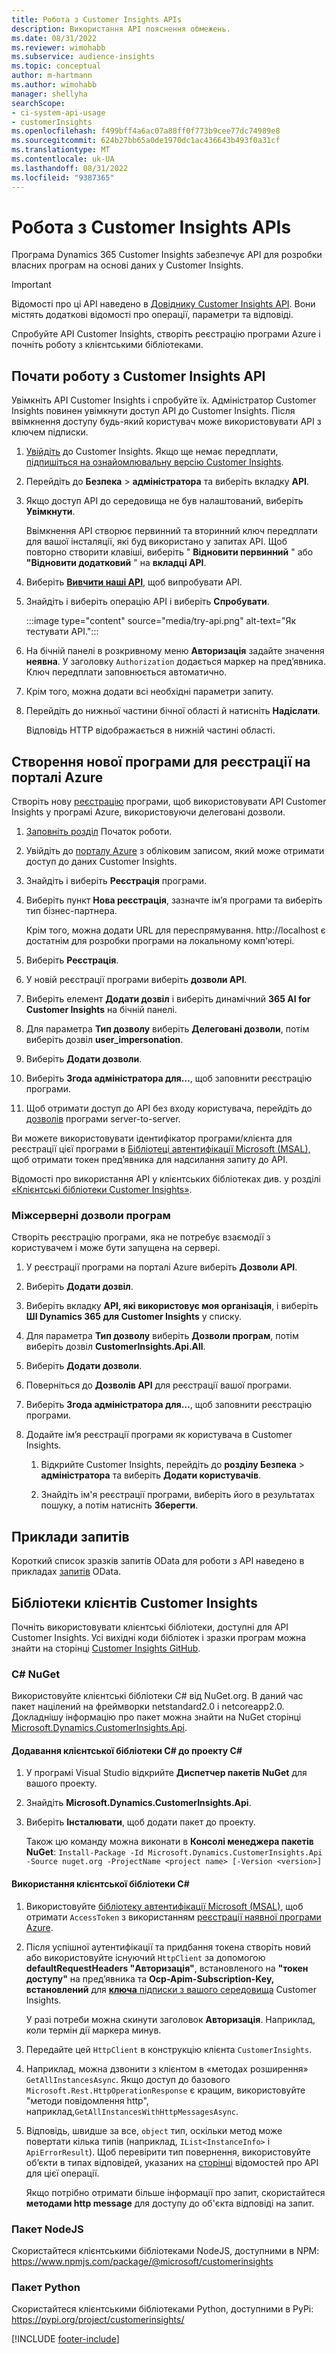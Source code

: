 ```yaml
---
title: Робота з Customer Insights APIs
description: Використання API пояснення обмежень.
ms.date: 08/31/2022
ms.reviewer: wimohabb
ms.subservice: audience-insights
ms.topic: conceptual
author: m-hartmann
ms.author: wimohabb
manager: shellyha
searchScope:
- ci-system-api-usage
- customerInsights
ms.openlocfilehash: f499bff4a6ac07a88ff0f773b9cee77dc74989e8
ms.sourcegitcommit: 624b27bb65a0de1970dc1ac436643b493f0a31cf
ms.translationtype: MT
ms.contentlocale: uk-UA
ms.lasthandoff: 08/31/2022
ms.locfileid: "9387365"
---
```

# <a name="work-with-customer-insights-apis"></a>Робота з Customer Insights APIs

Програма Dynamics 365 Customer Insights забезпечує API для розробки власних програм на основі даних у Customer Insights.

> [!IMPORTANT]
> Відомості про ці API наведено в [Довіднику Customer Insights API](https://developer.ci.ai.dynamics.com/api-details#api=CustomerInsights). Вони містять додаткові відомості про операції, параметри та відповіді.

Спробуйте API Customer Insights, створіть реєстрацію програми Azure і почніть роботу з клієнтськими бібліотеками.

## <a name="get-started-trying-the-customer-insights-apis"></a>Почати роботу з Customer Insights API

Увімкніть API Customer Insights і спробуйте їх. Адміністратор Customer Insights повинен увімкнути доступ API до Customer Insights. Після ввімкнення доступу будь-який користувач може використовувати API з ключем підписки.

1. [Увійдіть](https://home.ci.ai.dynamics.com) до Customer Insights. Якщо ще немає передплати, [підпишіться на ознайомлювальну версію Customer Insights](https://aka.ms/tryci).

1. Перейдіть до **Безпека** > **адміністратора** та виберіть вкладку **API**.

1. Якщо доступ API до середовища не був налаштований, виберіть **Увімкнути**.

   Ввімкнення API створює первинний та вторинний ключ передплати для вашої інсталяції, які буд використано у запитах API. Щоб повторно створити клавіші, виберіть " **Відновити первинний** " або **"Відновити додатковий** " на **вкладці API**.

1. Виберіть [**Вивчити наші API**](https://developer.ci.ai.dynamics.com/api-details#api=CustomerInsights&operation=Get-all-instances), щоб випробувати API.

1. Знайдіть і виберіть операцію API і виберіть **Спробувати**.

   :::image type="content" source="media/try-api.png" alt-text="Як тестувати API.":::

1. На бічній панелі в розкривному меню **Авторизація** задайте значення **неявна**. У заголовку `Authorization` додається маркер на пред’явника. Ключ передплати заповнюється автоматично.
  
1. Крім того, можна додати всі необхідні параметри запиту.

1. Перейдіть до нижньої частини бічної області й натисніть **Надіслати**.

   Відповідь HTTP відображається в нижній частині області.

## <a name="create-a-new-app-registration-in-the-azure-portal"></a>Створення нової програми для реєстрації на порталі Azure

Створіть нову [реєстрацію](/graph/auth-register-app-v2) програми, щоб використовувати API Customer Insights у програмі Azure, використовуючи делеговані дозволи.

1. [Заповніть розділ](#get-started-trying-the-customer-insights-apis) Початок роботи.

1. Увійдіть до [порталу Azure](https://portal.azure.com) з обліковим записом, який може отримати доступ до даних Customer Insights.

1. Знайдіть і виберіть **Реєстрація** програми.

1. Виберіть пункт **Нова реєстрація**, зазначте ім’я програми та виберіть тип бізнес-партнера.

   Крім того, можна додати URL для переспрямування. http://localhost є достатнім для розробки програми на локальному комп'ютері.

1. Виберіть **Реєстрація**.

1. У новій реєстрації програми виберіть **дозволи API**.

1. Виберіть елемент **Додати дозвіл** і виберіть динамічний **365 AI for Customer Insights** на бічній панелі.

1. Для параметра **Тип дозволу** виберіть **Делеговані дозволи**, потім виберіть дозвіл **user_impersonation**.

1. Виберіть **Додати дозволи**.

1. Виберіть **Згода адміністратора для…**, щоб заповнити реєстрацію програми.

1. Щоб отримати доступ до API без входу користувача, перейдіть до [дозволів](#server-to-server-application-permissions) програми server-to-server.

Ви можете використовувати ідентифікатор програми/клієнта для реєстрації цієї програми в [Бібліотеці автентифікації Microsoft (MSAL),](/azure/active-directory/develop/msal-overview) щоб отримати токен пред’явника для надсилання запиту до API.

<!-- :::image type="content" source="media/grant-admin-consent.gif" alt-text="How to grant admin consent."::: -->

Відомості про використання API у клієнтських бібліотеках див. у розділі [«Клієнтські бібліотеки Customer Insights»](#customer-insights-client-libraries).

### <a name="server-to-server-application-permissions"></a>Міжсерверні дозволи програм

Створіть реєстрацію програми, яка не потребує взаємодії з користувачем і може бути запущена на сервері.

1. У реєстрації програми на порталі Azure виберіть **Дозволи API**.

1. Виберіть **Додати дозвіл**.

1. Виберіть вкладку **API, які використовує моя організація**, і виберіть **ШІ Dynamics 365 для Customer Insights** у списку.

1. Для параметра **Тип дозволу** виберіть **Дозволи програм**, потім виберіть дозвіл **CustomerInsights.Api.All**.

1. Виберіть **Додати дозволи**.

1. Поверніться до **Дозволів API** для реєстрації вашої програми.

1. Виберіть **Згода адміністратора для…**, щоб заповнити реєстрацію програми.

   <!--  :::image type="content" source="media/grant-admin-consent.gif" alt-text="How to grant admin consent."::: -->

1. Додайте ім’я реєстрації програми як користувача в Customer Insights.

   1. Відкрийте Customer Insights, перейдіть до **розділу Безпека** > **адміністратора** та виберіть **Додати користувачів**.

   1. Знайдіть ім'я реєстрації програми, виберіть його в результатах пошуку, а потім натисніть **Зберегти**.

## <a name="sample-queries"></a>Приклади запитів

Короткий список зразків запитів OData для роботи з API наведено в прикладах [запитів](odata-examples.md) OData.

## <a name="customer-insights-client-libraries"></a>Бібліотеки клієнтів Customer Insights

Почніть використовувати клієнтські бібліотеки, доступні для API Customer Insights. Усі вихідні коди бібліотек і зразки програм можна знайти на сторінці [Customer Insights GitHub](https://github.com/microsoft/Dynamics365-CustomerInsights-Client-Libraries).

### <a name="c-nuget"></a>C# NuGet

Використовуйте клієнтські бібліотеки C# від NuGet.org. В даний час пакет націлений на фреймворки netstandard2.0 і netcoreapp2.0. Докладнішу інформацію про пакет можна знайти на NuGet сторінці [Microsoft.Dynamics.CustomerInsights.Api](https://www.nuget.org/packages/Microsoft.Dynamics.CustomerInsights.Api/).

#### <a name="add-the-c-client-library-to-a-c-project"></a>Додавання клієнтської бібліотеки C# до проекту C#

1. У програмі Visual Studio відкрийте **Диспетчер пакетів NuGet** для вашого проекту.

1. Знайдіть **Microsoft.Dynamics.CustomerInsights.Api**.

1. Виберіть **Інсталювати**, щоб додати пакет до проекту.

   Також цю команду можна виконати в **Консолі менеджера пакетів NuGet**: `Install-Package -Id Microsoft.Dynamics.CustomerInsights.Api -Source nuget.org -ProjectName <project name> [-Version <version>]`

   <!--  :::image type="content" source="media/visual-studio-nuget-package.gif" alt-text="Add NuGet package to Visual Studio project."::: -->

#### <a name="use-the-c-client-library"></a>Використання клієнтської бібліотеки C#

1. Використовуйте [бібліотеку автентифікації Microsoft (MSAL)](/azure/active-directory/develop/msal-overview), щоб отримати `AccessToken` з використанням [реєстрації наявної програми Azure](#create-a-new-app-registration-in-the-azure-portal).

1. Після успішної аутентифікації та придбання токена створіть новий або використовуйте існуючий `HttpClient` за допомогою **defaultRequestHeaders "Авторизація"**, встановленого на **"токен доступу"** на пред’явника та **Ocp-Apim-Subscription-Key, встановлений** для [**ключа** підписки з вашого середовища](#get-started-trying-the-customer-insights-apis) Customer Insights.   

   У разі потреби можна скинути заголовок **Авторизація**. Наприклад, коли термін дії маркера минув.

1. Передайте цей `HttpClient` в конструкцію клієнта `CustomerInsights`.

   <!--   :::image type="content" source="media/httpclient-sample.png" alt-text="Sample of httpclient."::: -->

1. Наприклад, можна дзвонити з клієнтом в «методах розширення» `GetAllInstancesAsync`. Якщо доступ до базового `Microsoft.Rest.HttpOperationResponse` є кращим, використовуйте "методи повідомлення http", наприклад,`GetAllInstancesWithHttpMessagesAsync`.

1. Відповідь, швидше за все, `object` тип, оскільки метод може повертати кілька типів (наприклад, `IList<InstanceInfo>` і `ApiErrorResult`). Щоб перевірити тип повернення, використовуйте об’єкти в типах відповідей, указаних на [сторінці](https://developer.ci.ai.dynamics.com/api-details#api=CustomerInsights) відомостей про API для цієї операції.

   Якщо потрібно отримати більше інформації про запит, скористайтеся **методами http message** для доступу до об'єкта відповіді на запит.

### <a name="nodejs-package"></a>Пакет NodeJS

Скористайтеся клієнтськими бібліотеками NodeJS, доступними в NPM: https://www.npmjs.com/package/@microsoft/customerinsights

### <a name="python-package"></a>Пакет Python

Скористайтеся клієнтськими бібліотеками Python, доступними в PyPi: https://pypi.org/project/customerinsights/

[!INCLUDE [footer-include](includes/footer-banner.md)]
